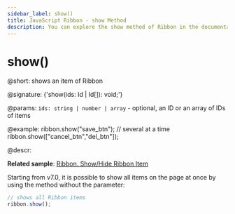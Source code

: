 ```yaml
---
sidebar_label: show()
title: JavaScript Ribbon - show Method 
description: You can explore the show method of Ribbon in the documentation of the DHTMLX JavaScript UI library. Browse developer guides and API reference, try out code examples and live demos, and download a free 30-day evaluation version of DHTMLX Suite 7.
---
```


# show()

@short: shows an item of Ribbon

@signature: {'show(ids: Id | Id[]): void;'}

@params:
`ids: string | number | array` - optional, an ID or an array of IDs of items

@example:
ribbon.show("save_btn");
// several at a time
ribbon.show(["cancel_btn","del_btn"]);

@descr:

**Related sample**: [Ribbon. Show/Hide Ribbon Item](https://snippet.dhtmlx.com/1jkf7954)

Starting from v7.0, it is possible to show all items on the page at once by using the method without the parameter:

~~~js
// shows all Ribbon items
ribbon.show();
~~~

[comment]: # (@related: ribbon/operating_ribbon.md#hiding-and-showing-controls)
